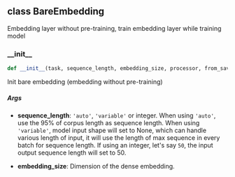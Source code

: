 ## class BareEmbedding
Embedding layer without pre-training, train embedding layer while training model


### \_\_init\_\_
```python
def __init__(task, sequence_length, embedding_size, processor, from_saved_model)
```
Init bare embedding (embedding without pre-training)


##### Args
* **sequence_length**: ``'auto'``, ``'variable'`` or integer. When using ``'auto'``, use the 95% of corpus length
    as sequence length. When using ``'variable'``, model input shape will set to None, which can handle
    various length of input, it will use the length of max sequence in every batch for sequence length.
    If using an integer, let's say ``50``, the input output sequence length will set to 50.

* **embedding_size**: Dimension of the dense embedding.


